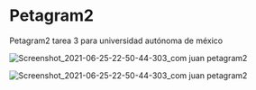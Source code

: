 # Petagram2
Petagram2 tarea 3 para universidad autónoma de méxico

![Screenshot_2021-06-25-22-50-44-303_com juan petagram2](https://user-images.githubusercontent.com/18150839/123501189-aa4a2380-d608-11eb-861a-e4af6d519b1e.jpg)

![Screenshot_2021-06-25-22-50-44-303_com juan petagram2](https://user-images.githubusercontent.com/18150839/123501189-aa4a2380-d608-11eb-861a-e4af6d519b1e.jpg)


